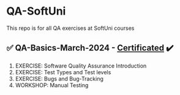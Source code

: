 # QA-SoftUni
This repo is for all QA exercises at SoftUni courses


## :white_check_mark: QA-Basics-March-2024 - [Certificated](https://softuni.bg/certificates/details/210536/d3b42b1a) :heavy_check_mark:
01. EXERCISE: Software Quality Assurance Introduction
02. EXERCISE: Test Types and Test levels
03. EXERCISE: Bugs and Bug-Tracking
04. WORKSHOP: Manual Testing
